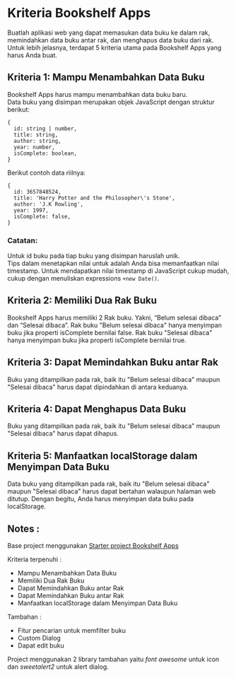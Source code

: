 # Kriteria Bookshelf Apps
Buatlah aplikasi web yang dapat memasukan data buku ke dalam rak, memindahkan data buku antar rak, dan menghapus data buku dari rak. 
Untuk lebih jelasnya, terdapat 5 kriteria utama pada Bookshelf Apps yang harus Anda buat.
## Kriteria 1: Mampu Menambahkan Data Buku
Bookshelf Apps harus mampu menambahkan data buku baru.  
Data buku yang disimpan merupakan objek JavaScript dengan struktur berikut:

```
{
  id: string | number,
  title: string,
  author: string,
  year: number,
  isComplete: boolean,
} 
```
Berikut contoh data riilnya:
```
{
  id: 3657848524,
  title: 'Harry Potter and the Philosopher\'s Stone',
  author: 'J.K Rowling',
  year: 1997,
  isComplete: false,
}
```
### Catatan:
Untuk id buku pada tiap buku yang disimpan haruslah unik.  
Tips dalam menetapkan nilai untuk adalah Anda bisa memanfaatkan nilai timestamp.
Untuk mendapatkan nilai timestamp di JavaScript cukup mudah, cukup dengan menuliskan expressions `+new Date()`.

## Kriteria 2: Memiliki Dua Rak Buku
Bookshelf Apps harus memiliki 2 Rak buku. Yakni, “Belum selesai dibaca” dan “Selesai dibaca”.
Rak buku "Belum selesai dibaca" hanya menyimpan buku jika properti isComplete bernilai false.
Rak buku "Selesai dibaca" hanya menyimpan buku jika properti isComplete bernilai true.

## Kriteria 3: Dapat Memindahkan Buku antar Rak
Buku yang ditampilkan pada rak, baik itu "Belum selesai dibaca" maupun "Selesai dibaca" harus dapat dipindahkan di antara keduanya.

## Kriteria 4: Dapat Menghapus Data Buku
Buku yang ditampilkan pada rak, baik itu "Belum selesai dibaca" maupun "Selesai dibaca" harus dapat dihapus.

## Kriteria 5: Manfaatkan localStorage dalam Menyimpan Data Buku
Data buku yang ditampilkan pada rak, baik itu "Belum selesai dibaca" maupun "Selesai dibaca" harus dapat bertahan walaupun halaman web ditutup.
Dengan begitu, Anda harus menyimpan data buku pada localStorage.


## Notes :

Base project menggunakan [Starter project Bookshelf Apps](https://github.com/dicodingacademy/a315-web-pemula-labs/raw/shared-files/bookshelf-apps.zip)  

Kriteria terpenuhi :
- Mampu Menambahkan Data Buku
- Memiliki Dua Rak Buku
- Dapat Memindahkan Buku antar Rak
- Dapat Memindahkan Buku antar Rak
- Manfaatkan localStorage dalam Menyimpan Data Buku

Tambahan :
- Fitur pencarian untuk memfilter buku 
- Custom Dialog
- Dapat edit buku
  
Project menggunakan 2 library tambahan yaitu *font awesome* untuk icon dan *sweetalert2* untuk alert dialog.